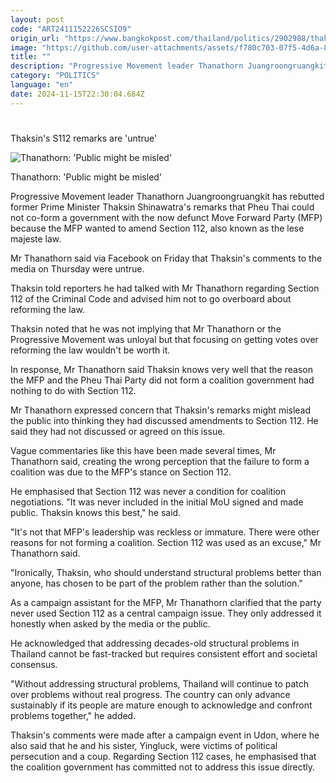 ```yaml
---
layout: post
code: "ART2411152226SCSIO9"
origin_url: "https://www.bangkokpost.com/thailand/politics/2902988/thaksins-s112-remarks-are-untrue"
image: "https://github.com/user-attachments/assets/f780c703-07f5-4d6a-8733-d15d15680ce9"
title: ""
description: "Progressive Movement leader Thanathorn Juangroongruangkit has rebutted former Prime Minister Thaksin Shinawatra"
category: "POLITICS"
language: "en"
date: 2024-11-15T22:30:04.684Z
---
```


# 

Thaksin's S112 remarks are 'untrue'

![Thanathorn: 'Public might be misled'](https://github.com/user-attachments/assets/56db238a-8bd5-487c-9f11-24a6137991e5)

Thanathorn: 'Public might be misled'

Progressive Movement leader Thanathorn Juangroongruangkit has rebutted former Prime Minister Thaksin Shinawatra's remarks that Pheu Thai could not co-form a government with the now defunct Move Forward Party (MFP) because the MFP wanted to amend Section 112, also known as the lese majeste law.

Mr Thanathorn said via Facebook on Friday that Thaksin's comments to the media on Thursday were untrue.

Thaksin told reporters he had talked with Mr Thanathorn regarding Section 112 of the Criminal Code and advised him not to go overboard about reforming the law.

Thaksin noted that he was not implying that Mr Thanathorn or the Progressive Movement was unloyal but that focusing on getting votes over reforming the law wouldn't be worth it.

In response, Mr Thanathorn said Thaksin knows very well that the reason the MFP and the Pheu Thai Party did not form a coalition government had nothing to do with Section 112.

Mr Thanathorn expressed concern that Thaksin's remarks might mislead the public into thinking they had discussed amendments to Section 112. He said they had not discussed or agreed on this issue.

Vague commentaries like this have been made several times, Mr Thanathorn said, creating the wrong perception that the failure to form a coalition was due to the MFP's stance on Section 112.

He emphasised that Section 112 was never a condition for coalition negotiations. "It was never included in the initial MoU signed and made public. Thaksin knows this best," he said.

"It's not that MFP's leadership was reckless or immature. There were other reasons for not forming a coalition. Section 112 was used as an excuse," Mr Thanathorn said.

"Ironically, Thaksin, who should understand structural problems better than anyone, has chosen to be part of the problem rather than the solution."

As a campaign assistant for the MFP, Mr Thanathorn clarified that the party never used Section 112 as a central campaign issue. They only addressed it honestly when asked by the media or the public.

He acknowledged that addressing decades-old structural problems in Thailand cannot be fast-tracked but requires consistent effort and societal consensus.

"Without addressing structural problems, Thailand will continue to patch over problems without real progress. The country can only advance sustainably if its people are mature enough to acknowledge and confront problems together," he added.

Thaksin's comments were made after a campaign event in Udon, where he also said that he and his sister, Yingluck, were victims of political persecution and a coup. Regarding Section 112 cases, he emphasised that the coalition government has committed not to address this issue directly.